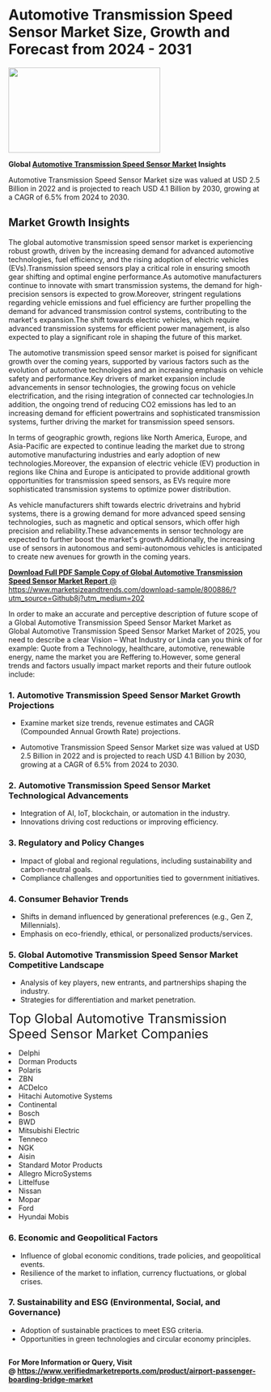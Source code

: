 <H1>Automotive Transmission Speed Sensor Market Size, Growth and Forecast from 2024 - 2031</H1><img class="aligncenter size-medium wp-image-584254" src="https://thirdeyenews.in/wp-content/uploads/2024/09/Global-Market-Research-300x168.jpeg" alt="" width="300" height="168" /><p><strong>Global&nbsp;<a href="https://www.marketsizeandtrends.com/download-sample/800886/?utm_source=Github8j?utm_medium=202">Automotive Transmission Speed Sensor Market</a> Insights</strong></p><p>Automotive Transmission Speed Sensor Market size was valued at USD 2.5 Billion in 2022 and is projected to reach USD 4.1 Billion by 2030, growing at a CAGR of 6.5% from 2024 to 2030.</p><p><h2>Market Growth Insights</h2> <p>The global automotive transmission speed sensor market is experiencing robust growth, driven by the increasing demand for advanced automotive technologies, fuel efficiency, and the rising adoption of electric vehicles (EVs).Transmission speed sensors play a critical role in ensuring smooth gear shifting and optimal engine performance.As automotive manufacturers continue to innovate with smart transmission systems, the demand for high-precision sensors is expected to grow.Moreover, stringent regulations regarding vehicle emissions and fuel efficiency are further propelling the demand for advanced transmission control systems, contributing to the market's expansion.The shift towards electric vehicles, which require advanced transmission systems for efficient power management, is also expected to play a significant role in shaping the future of this market.</p> <p><a href="#"></a></p> <p>The automotive transmission speed sensor market is poised for significant growth over the coming years, supported by various factors such as the evolution of automotive technologies and an increasing emphasis on vehicle safety and performance.Key drivers of market expansion include advancements in sensor technologies, the growing focus on vehicle electrification, and the rising integration of connected car technologies.In addition, the ongoing trend of reducing CO2 emissions has led to an increasing demand for efficient powertrains and sophisticated transmission systems, further driving the market for transmission speed sensors.</p> <p>In terms of geographic growth, regions like North America, Europe, and Asia-Pacific are expected to continue leading the market due to strong automotive manufacturing industries and early adoption of new technologies.Moreover, the expansion of electric vehicle (EV) production in regions like China and Europe is anticipated to provide additional growth opportunities for transmission speed sensors, as EVs require more sophisticated transmission systems to optimize power distribution.</p> <p>As vehicle manufacturers shift towards electric drivetrains and hybrid systems, there is a growing demand for more advanced speed sensing technologies, such as magnetic and optical sensors, which offer high precision and reliability.These advancements in sensor technology are expected to further boost the market's growth.Additionally, the increasing use of sensors in autonomous and semi-autonomous vehicles is anticipated to create new avenues for growth in the coming years.</p> <p><a href="#"></p><p><span class=""><strong>Download Full PDF Sample Copy of Global Automotive Transmission Speed Sensor Market Report</strong> @ <a href="https://www.marketsizeandtrends.com/download-sample/800886/?utm_source=Github8j?utm_medium=202" target="_blank">https://www.marketsizeandtrends.com/download-sample/800886/?utm_source=Github8j?utm_medium=202</a></span></p><p>In order to make an accurate and perceptive description of future scope of a Global&nbsp;Automotive Transmission Speed Sensor Market Market as Global&nbsp;Automotive Transmission Speed Sensor Market Market of 2025, you need to describe a clear Vision &ndash; What Industry or Linda can you think of for example: Quote from a Technology, healthcare, automotive, renewable energy, name the market you are Reffering to.However, some general trends and factors usually impact market reports and their future outlook include:</p><h3>1.&nbsp;<strong>Automotive Transmission Speed Sensor Market Growth Projections</strong></h3><ul><li>Examine market size trends, revenue estimates and CAGR (Compounded Annual Growth Rate) projections.</li><li><p>Automotive Transmission Speed Sensor Market size was valued at USD 2.5 Billion in 2022 and is projected to reach USD 4.1 Billion by 2030, growing at a CAGR of 6.5% from 2024 to 2030.</p></li></ul><h3>2.&nbsp;<strong>Automotive Transmission Speed Sensor Market Technological Advancements</strong></h3><ul><li>Integration of AI, IoT, blockchain, or automation in the industry.</li><li>Innovations driving cost reductions or improving efficiency.</li></ul><h3>3.&nbsp;<strong>Regulatory and Policy Changes</strong></h3><ul><li>Impact of global and regional regulations, including sustainability and carbon-neutral goals.</li><li>Compliance challenges and opportunities tied to government initiatives.</li></ul><h3>4.&nbsp;<strong>Consumer Behavior Trends</strong></h3><ul><li>Shifts in demand influenced by generational preferences (e.g., Gen Z, Millennials).</li><li>Emphasis on eco-friendly, ethical, or personalized products/services.</li></ul><h3>5.&nbsp;<strong>Global Automotive Transmission Speed Sensor Market Competitive Landscape</strong></h3><ul><li>Analysis of key players, new entrants, and partnerships shaping the industry.</li><li>Strategies for differentiation and market penetration.</li></ul><p data-pm-slice="1 1 []"><span style="color: inherit; font-family: inherit; font-size: 25px;">Top Global Automotive Transmission Speed Sensor Market Companies</span></p><div class="" data-test-id=""><p><li>Delphi</li><li> Dorman Products</li><li> Polaris</li><li> ZBN</li><li> ACDelco</li><li> Hitachi Automotive Systems</li><li> Continental</li><li> Bosch</li><li> BWD</li><li> Mitsubishi Electric</li><li> Tenneco</li><li> NGK</li><li> Aisin</li><li> Standard Motor Products</li><li> Allegro MicroSystems</li><li> Littelfuse</li><li> Nissan</li><li> Mopar</li><li> Ford</li><li> Hyundai Mobis</li></p></div><h3>6.&nbsp;<strong>Economic and Geopolitical Factors</strong></h3><ul><li>Influence of global economic conditions, trade policies, and geopolitical events.</li><li>Resilience of the market to inflation, currency fluctuations, or global crises.</li></ul><h3>7.&nbsp;<strong>Sustainability and ESG (Environmental, Social, and Governance)</strong></h3><ul><li>Adoption of sustainable practices to meet ESG criteria.</li><li>Opportunities in green technologies and circular economy principles.</li></ul><h2><strong style="font-size: 14px;">For More Information or Query, Visit @&nbsp;</strong><a style="background-color: #ffffff; font-size: 14px;" href="https://www.marketsizeandtrends.com/report/automotive-transmission-speed-sensor-market/" target="_blank">https://www.verifiedmarketreports.com/product/airport-passenger-boarding-bridge-market</a></h2>